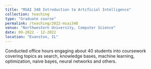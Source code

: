 ```yaml
---
title: "MSAI 348 Introduction to Artificial Intelligence"
collection: teaching
type: "Graduate course"
permalink: /teaching/2022-msai348
venue: "Northwestern University, Computer Science"
date: 09-2022 - 12-2022
location: "Evanston, IL"
---
```


Conducted office hours engaging about 40 students into coursework covering topics as search, knowledge bases, machine learning, optimization, naive bayes, neural networks and others.